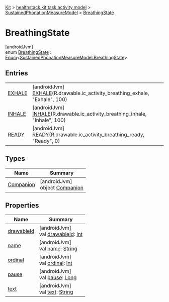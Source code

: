 
[Kit](../../../../kit.html) > [healthstack.kit.task.activity.model](../../index.html) > [SustainedPhonationMeasureModel](../index.html) > [BreathingState](index.html)



# BreathingState



[androidJvm]\
enum [BreathingState](index.html) : [Enum](https://kotlinlang.org/api/latest/jvm/stdlib/kotlin/-enum/index.html)&lt;[SustainedPhonationMeasureModel.BreathingState](index.html)&gt;



## Entries


| | |
|---|---|
| [EXHALE](-e-x-h-a-l-e/index.html) | [androidJvm]<br>[EXHALE](-e-x-h-a-l-e/index.html)(R.drawable.ic_activity_breathing_exhale, &quot;Exhale&quot;, 100) |
| [INHALE](-i-n-h-a-l-e/index.html) | [androidJvm]<br>[INHALE](-i-n-h-a-l-e/index.html)(R.drawable.ic_activity_breathing_inhale, &quot;Inhale&quot;, 100) |
| [READY](-r-e-a-d-y/index.html) | [androidJvm]<br>[READY](-r-e-a-d-y/index.html)(R.drawable.ic_activity_breathing_ready, &quot;Ready&quot;, 0) |


## Types


| Name | Summary |
|---|---|
| [Companion](-companion/index.html) | [androidJvm]<br>object [Companion](-companion/index.html) |


## Properties


| Name | Summary |
|---|---|
| [drawableId](drawable-id.html) | [androidJvm]<br>val [drawableId](drawable-id.html): [Int](https://kotlinlang.org/api/latest/jvm/stdlib/kotlin/-int/index.html) |
| [name](../../../healthstack.kit.ui.util/-interaction-type/-n-o-t-h-i-n-g/index.html#-372974862%2FProperties%2F-106109196) | [androidJvm]<br>val [name](../../../healthstack.kit.ui.util/-interaction-type/-n-o-t-h-i-n-g/index.html#-372974862%2FProperties%2F-106109196): [String](https://kotlinlang.org/api/latest/jvm/stdlib/kotlin/-string/index.html) |
| [ordinal](../../../healthstack.kit.ui.util/-interaction-type/-n-o-t-h-i-n-g/index.html#-739389684%2FProperties%2F-106109196) | [androidJvm]<br>val [ordinal](../../../healthstack.kit.ui.util/-interaction-type/-n-o-t-h-i-n-g/index.html#-739389684%2FProperties%2F-106109196): [Int](https://kotlinlang.org/api/latest/jvm/stdlib/kotlin/-int/index.html) |
| [pause](pause.html) | [androidJvm]<br>val [pause](pause.html): [Long](https://kotlinlang.org/api/latest/jvm/stdlib/kotlin/-long/index.html) |
| [text](text.html) | [androidJvm]<br>val [text](text.html): [String](https://kotlinlang.org/api/latest/jvm/stdlib/kotlin/-string/index.html) |

